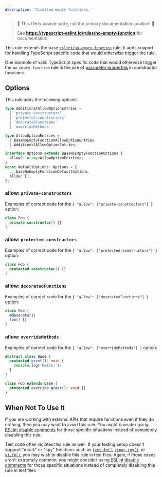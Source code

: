```yaml
---
description: 'Disallow empty functions.'
---
```


> 🛑 This file is source code, not the primary documentation location! 🛑
>
> See **https://typescript-eslint.io/rules/no-empty-function** for documentation.

This rule extends the base [`eslint/no-empty-function`](https://eslint.org/docs/rules/no-empty-function) rule.
It adds support for handling TypeScript specific code that would otherwise trigger the rule.

One example of valid TypeScript specific code that would otherwise trigger the `no-empty-function` rule is the use of [parameter properties](https://www.typescriptlang.org/docs/handbook/classes.html#parameter-properties) in constructor functions.

## Options

This rule adds the following options:

```ts
type AdditionalAllowOptionEntries =
  | 'private-constructors'
  | 'protected-constructors'
  | 'decoratedFunctions'
  | 'overrideMethods';

type AllowOptionEntries =
  | BaseNoEmptyFunctionAllowOptionEntries
  | AdditionalAllowOptionEntries;

interface Options extends BaseNoEmptyFunctionOptions {
  allow?: Array<AllowOptionEntries>;
}
const defaultOptions: Options = {
  ...baseNoEmptyFunctionDefaultOptions,
  allow: [],
};
```

### allow: `private-constructors`

Examples of correct code for the `{ "allow": ["private-constructors"] }` option:

```ts option='{ "allow": ["private-constructors"] }' showPlaygroundButton
class Foo {
  private constructor() {}
}
```

### allow: `protected-constructors`

Examples of correct code for the `{ "allow": ["protected-constructors"] }` option:

```ts option='{ "allow": ["protected-constructors"] }' showPlaygroundButton
class Foo {
  protected constructor() {}
}
```

### allow: `decoratedFunctions`

Examples of correct code for the `{ "allow": ["decoratedFunctions"] }` option:

```ts option='{ "allow": ["decoratedFunctions"] }' showPlaygroundButton
class Foo {
  @decorator()
  foo() {}
}
```

### allow: `overrideMethods`

Examples of correct code for the `{ "allow": ["overrideMethods"] }` option:

```ts option='{ "allow": ["overrideMethods"] }' showPlaygroundButton
abstract class Base {
  protected greet(): void {
    console.log('Hello!');
  }
}

class Foo extends Base {
  protected override greet(): void {}
}
```

## When Not To Use It

If you are working with external APIs that require functions even if they do nothing, then you may want to avoid this rule.
You might consider using [ESLint disable comments](https://eslint.org/docs/latest/use/configure/rules#using-configuration-comments-1) for those specific situations instead of completely disabling this rule.

Test code often violates this rule as well.
If your testing setup doesn't support "mock" or "spy" functions such as [`jest.fn()`](https://jestjs.io/docs/mock-functions), [`sinon.spy()`](https://sinonjs.org/releases/latest/spies), or [`vi.fn()`](https://vitest.dev/guide/mocking.html), you may wish to disable this rule in test files.
Again, if those cases aren't extremely common, you might consider using [ESLint disable comments](https://eslint.org/docs/latest/use/configure/rules#using-configuration-comments-1) for those specific situations instead of completely disabling this rule in test files.
